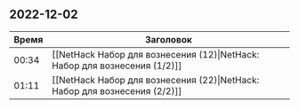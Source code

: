 ## 2022-12-02
| Время | Заголовок |
| --- | --- |
| 00:34 | [[NetHack Набор для вознесения (12)\|NetHack: Набор для вознесения (1/2)]] |
| 01:11 | [[NetHack Набор для вознесения (22)\|NetHack: Набор для вознесения (2/2)]] |
